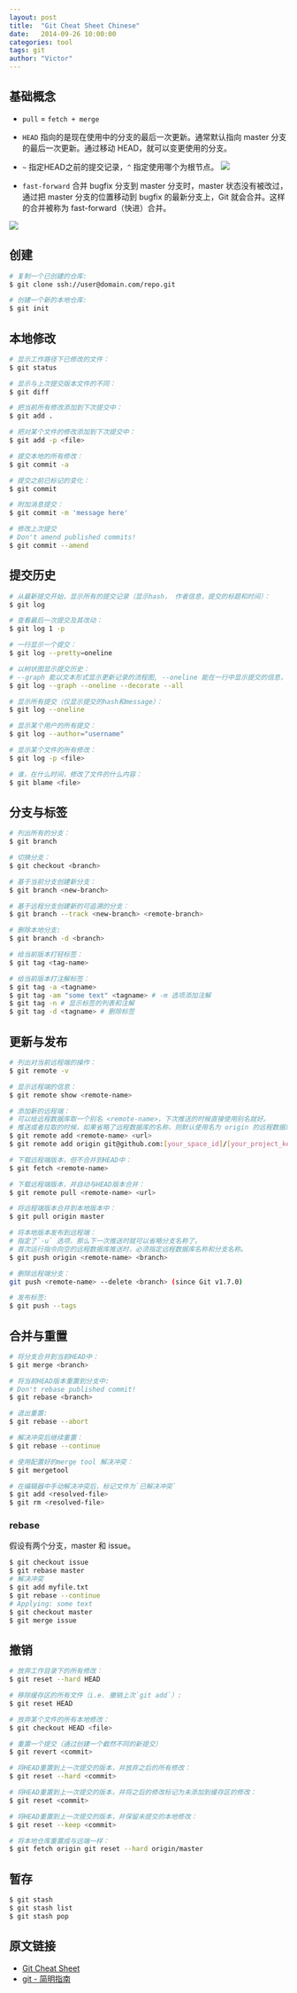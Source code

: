 ```yaml
---
layout: post
title:  "Git Cheat Sheet Chinese"
date:   2014-09-26 10:00:00
categories: tool
tags: git
author: "Victor"
---
```


## 基础概念

* `pull` = `fetch + merge`
* `HEAD` 指向的是现在使用中的分支的最后一次更新。通常默认指向 master 分支的最后一次更新。通过移动 HEAD，就可以变更使用的分支。
* `~` 指定HEAD之前的提交记录，`^` 指定使用哪个为根节点。
![](https://github.com/wjp2013/wjp2013.github.io/blob/master/assets/images/pictures/2014-09-26-Git-Cheat-Sheet/capture_stepup1_3_2.png)

* `fast-forward` 合并 bugfix 分支到 master 分支时，master 状态没有被改过，通过把 master 分支的位置移动到 bugfix 的最新分支上，Git 就会合并。这样的合并被称为 fast-forward（快进）合并。

![](https://github.com/wjp2013/wjp2013.github.io/blob/master/assets/images/pictures/2014-09-26-Git-Cheat-Sheet/capture_stepup1_4_1.png)


## 创建

```bash
# 复制一个已创建的仓库:
$ git clone ssh://user@domain.com/repo.git

# 创建一个新的本地仓库:
$ git init
```

## 本地修改

```bash
# 显示工作路径下已修改的文件：
$ git status

# 显示与上次提交版本文件的不同：
$ git diff

# 把当前所有修改添加到下次提交中：
$ git add .

# 把对某个文件的修改添加到下次提交中：
$ git add -p <file>

# 提交本地的所有修改：
$ git commit -a

# 提交之前已标记的变化：
$ git commit

# 附加消息提交：
$ git commit -m 'message here'

# 修改上次提交
# Don't amend published commits!
$ git commit --amend
```

## 提交历史

```bash
# 从最新提交开始，显示所有的提交记录（显示hash， 作者信息，提交的标题和时间）：
$ git log

# 查看最后一次提交及其改动：
$ git log 1 -p

# 一行显示一个提交：
$ git log --pretty=oneline

# 以树状图显示提交历史：
# --graph 能以文本形式显示更新记录的流程图, --oneline 能在一行中显示提交的信息，--decorate 显示包含标签。
$ git log --graph --oneline --decorate --all

# 显示所有提交（仅显示提交的hash和message）：
$ git log --oneline

# 显示某个用户的所有提交：
$ git log --author="username"

# 显示某个文件的所有修改：
$ git log -p <file>

# 谁，在什么时间，修改了文件的什么内容：
$ git blame <file>
```

## 分支与标签

```bash
# 列出所有的分支：
$ git branch

# 切换分支：
$ git checkout <branch>

# 基于当前分支创建新分支：
$ git branch <new-branch>

# 基于远程分支创建新的可追溯的分支：
$ git branch --track <new-branch> <remote-branch>

# 删除本地分支:
$ git branch -d <branch>

# 给当前版本打轻标签：
$ git tag <tag-name>

# 给当前版本打注解标签：
$ git tag -a <tagname>
$ git tag -am "some text" <tagname> # -m 选项添加注解
$ git tag -n # 显示标签的列表和注解
$ git tag -d <tagname> # 删除标签
```

## 更新与发布

```bash
# 列出对当前远程端的操作：
$ git remote -v

# 显示远程端的信息：
$ git remote show <remote-name>

# 添加新的远程端：
# 可以给远程数据库取一个别名 <remote-name>，下次推送的时候直接使用别名就好。
# 推送或者拉取的时候，如果省略了远程数据库的名称，则默认使用名为 origin 的远程数据库。因此一般都会把远程数据库命名为 origin。
$ git remote add <remote-name> <url>
$ git remote add origin git@github.com:[your_space_id]/[your_project_key].git

# 下载远程端版本，但不合并到HEAD中：
$ git fetch <remote-name>

# 下载远程端版本，并自动与HEAD版本合并：
$ git remote pull <remote-name> <url>

# 将远程端版本合并到本地版本中：
$ git pull origin master

# 将本地版本发布到远程端：
# 指定了`-u` 选项，那么下一次推送时就可以省略分支名称了。
# 首次运行指令向空的远程数据库推送时，必须指定远程数据库名称和分支名称。
$ git push origin <remote-name> <branch>

# 删除远程端分支：
git push <remote-name> --delete <branch> (since Git v1.7.0)

# 发布标签:
$ git push --tags
```

## 合并与重置

```bash
# 将分支合并到当前HEAD中：
$ git merge <branch>

# 将当前HEAD版本重置到分支中:
# Don't rebase published commit!
$ git rebase <branch>

# 退出重置:
$ git rebase --abort

# 解决冲突后继续重置：
$ git rebase --continue

# 使用配置好的merge tool 解决冲突：
$ git mergetool

# 在编辑器中手动解决冲突后，标记文件为`已解决冲突`
$ git add <resolved-file>
$ git rm <resolved-file>
```

### rebase

假设有两个分支，master 和 issue。

```bash
$ git checkout issue
$ git rebase master
# 解决冲突
$ git add myfile.txt
$ git rebase --continue
# Applying: some text
$ git checkout master
$ git merge issue
```

## 撤销

```bash
# 放弃工作目录下的所有修改：
$ git reset --hard HEAD

# 移除缓存区的所有文件（i.e. 撤销上次`git add`）:
$ git reset HEAD

# 放弃某个文件的所有本地修改：
$ git checkout HEAD <file>

# 重置一个提交（通过创建一个截然不同的新提交）
$ git revert <commit>

# 将HEAD重置到上一次提交的版本，并放弃之后的所有修改：
$ git reset --hard <commit>

# 将HEAD重置到上一次提交的版本，并将之后的修改标记为未添加到缓存区的修改：
$ git reset <commit>

# 将HEAD重置到上一次提交的版本，并保留未提交的本地修改：
$ git reset --keep <commit>

# 将本地仓库重置成与远端一样：
$ git fetch origin git reset --hard origin/master
```

## 暂存

```bash
$ git stash
$ git stash list
$ git stash pop
```

## 原文链接

* [Git Cheat Sheet](https://github.com/flyhigher139/Git-Cheat-Sheet)
* [git - 简明指南](http://rogerdudler.github.io/git-guide/index.zh.html)
